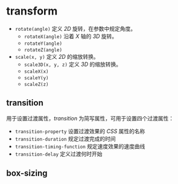 # transform #
  
* `rotate(angle)` 定义 *2D* 旋转，在参数中规定角度。  
	* `rotateX(angle)` 沿着 *X* 轴的 *3D* 旋转。  
	* `rotateY(angle)`  
	* `rotateZ(angle)`  
* `scale(x, y)` 定义 *2D* 的缩放转换。  
	* `scale3D(x, y, z)` 定义 *3D* 的缩放转换。  
	* `scaleX(x)`   
	* `scaleY(y)`  
	* `scaleZ(z)`  


## transition ##
  
用于设置过渡属性，*transition* 为简写属性，可用于设置四个过渡属性：  
* `transition-property` 设置过渡效果的 *CSS* 属性的名称  
* `transition-duration` 规定过渡完成的时间  
* `transition-timing-function` 规定速度效果的速度曲线  
* `transition-delay`  定义过渡何时开始  

## box-sizing ##